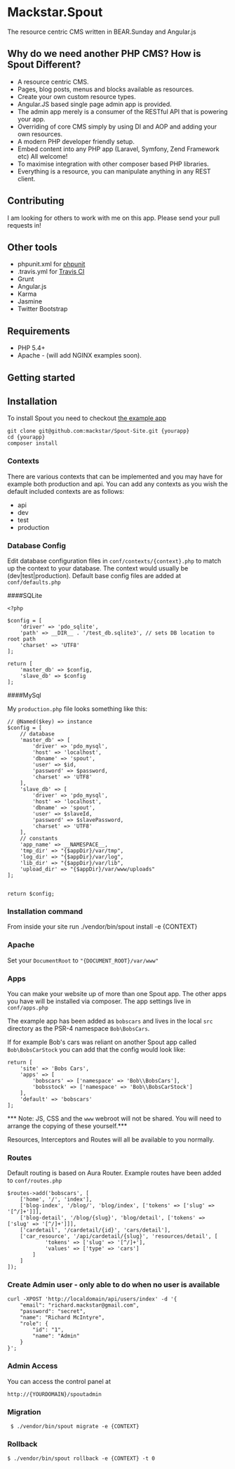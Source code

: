 Mackstar.Spout
=======
The resource centric CMS written in BEAR.Sunday and Angular.js

Why do we need another PHP CMS? How is Spout Different?
---------------------------------------------

* A resource centric CMS.
* Pages, blog posts, menus and blocks available as resources.
* Create your own custom resource types.
* Angular.JS based single page admin app is provided.
* The admin app merely is a consumer of the RESTful API that is powering your app.
* Overriding of core CMS simply by using DI and AOP and adding your own resources.
* A modern PHP developer friendly setup.
* Embed content into any PHP app (Laravel, Symfony, Zend Framework etc) All welcome!
* To maximise integration with other composer based PHP libraries.
* Everything is a resource, you can manipulate anything in any REST client.

Contributing
---------------------------------------------

I am looking for others to work with me on this app. Please send your pull requests in!

Other tools
---------------------------------------------

 * phpunit.xml for [phpunit](http://phpunit.de/manual/current/en/index.html)
 * .travis.yml for [Travis CI](https://travis-ci.org/)
 * Grunt
 * Angular.js
 * Karma
 * Jasmine
 * Twitter Bootstrap

Requirements
------------
 * PHP 5.4+
 * Apache - (will add NGINX examples soon).

Getting started
---------------

## Installation

To install Spout you need to checkout [the example app](https://github.com/mackstar/Spout-Site)

```
git clone git@github.com:mackstar/Spout-Site.git {yourapp}
cd {yourapp}
composer install
```

### Contexts

There are various contexts that can be implemented and you may have for example both production and api. You can add any contexts as you wish the default included contexts are as follows:

* api
* dev
* test
* production

### Database Config

Edit database configuration files in `conf/contexts/{context}.php` to match up the context to your database. The context would usually be (dev|test|production). Default base config files are added at `conf/defaults.php`


####SQLite

```
<?php

$config = [
    'driver' => 'pdo_sqlite',
    'path' => __DIR__ . '/test_db.sqlite3', // sets DB location to root path
    'charset' => 'UTF8'
];

return [
    'master_db' => $config,
    'slave_db' => $config
];
```

####MySql

My `production.php` file looks something like this:

```
// @Named($key) => instance
$config = [
    // database
    'master_db' => [
        'driver' => 'pdo_mysql',
        'host' => 'localhost',
        'dbname' => 'spout',
        'user' => $id,
        'password' => $password,
        'charset' => 'UTF8'
    ],
    'slave_db' => [
        'driver' => 'pdo_mysql',
        'host' => 'localhost',
        'dbname' => 'spout',
        'user' => $slaveId,
        'password' => $slavePassword,
        'charset' => 'UTF8'
    ],
    // constants
    'app_name' => __NAMESPACE__,
    'tmp_dir' => "{$appDir}/var/tmp",
    'log_dir' => "{$appDir}/var/log",
    'lib_dir' => "{$appDir}/var/lib",
    'upload_dir' => "{$appDir}/var/www/uploads"
];


return $config;
```

### Installation command

From inside your site run ./vendor/bin/spout install -e {CONTEXT}

### Apache

Set your `DocumentRoot` to `"{DOCUMENT_ROOT}/var/www"`

### Apps

You can make your website up of more than one Spout app. The other apps you have will be installed via composer. The app settings live in `conf/apps.php`

The example app has been added as `bobscars` and lives in the local `src` directory as the PSR-4 namespace `Bob\BobsCars`.

If for example Bob's cars was reliant on another Spout app called `Bob\BobsCarStock` you can add that the config would look like:

```
return [
    'site' => 'Bobs Cars',
    'apps' => [
        'bobscars' => ['namespace' => 'Bob\\BobsCars'],
        'bobsstock' => ['namespace' => 'Bob\\BobsCarStock']
    ],
    'default' => 'bobscars'
];
```

*** Note: JS, CSS and the `www` webroot will not be shared. You will need to arrange the copying of these yourself.***

Resources, Interceptors and Routes will all be available to you normally.


### Routes

Default routing is based on Aura Router. Example routes have been added to `conf/routes.php`

```
$routes->add('bobscars', [
    ['home', '/', 'index'],
    ['blog-index', '/blog/', 'blog/index', ['tokens' => ['slug' => '[^/]+']]],
    ['blog-detail', '/blog/{slug}', 'blog/detail', ['tokens' => ['slug' => '[^/]+']]],
    ['cardetail', '/cardetail/{id}', 'cars/detail'],
    ['car_resource', '/api/cardetail/{slug}', 'resources/detail', [
            'tokens' => ['slug' => '[^/]+'],
            'values' => ['type' => 'cars']
        ]
    ]
]);
```

### Create Admin user - only able to do when no user is available

```
curl -XPOST 'http://localdomain/api/users/index' -d '{
    "email": "richard.mackstar@gmail.com",
    "password": "secret",
    "name": "Richard McIntyre",
    "role": {
        "id": "1",
        "name": "Admin"
    }
}';
```

### Admin Access

You can access the control panel at
```
http://{YOURDOMAIN}/spoutadmin
```


### Migration
```
 $ ./vendor/bin/spout migrate -e {CONTEXT}
```

### Rollback
```
$ ./vendor/bin/spout rollback -e {CONTEXT} -t 0
```
